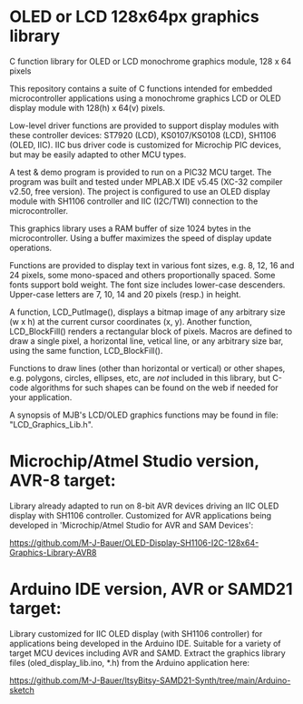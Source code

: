 # OLED or LCD 128x64px graphics library
C function library for OLED or LCD monochrome graphics module, 128 x 64 pixels

This repository contains a suite of C functions intended for embedded microcontroller applications
using a monochrome graphics LCD or OLED display module with 128(h) x 64(v) pixels.

Low-level driver functions are provided to support display modules with these controller devices:
ST7920 (LCD), KS0107/KS0108 (LCD), SH1106 (OLED, IIC).  IIC bus driver code is customized for Microchip
PIC devices, but may be easily adapted to other MCU types.

A test & demo program is provided to run on a PIC32 MCU target. The program was built and tested
under MPLAB.X IDE v5.45 (XC-32 compiler v2.50, free version). The project is configured to use an
OLED display module with SH1106 controller and IIC (I2C/TWI) connection to the microcontroller.

This graphics library uses a RAM buffer of size 1024 bytes in the microcontroller. Using a buffer
maximizes the speed of display update operations.

Functions are provided to display text in various font sizes, e.g. 8, 12, 16 and 24 pixels, some
mono-spaced and others proportionally spaced. Some fonts support bold weight. The font size
includes lower-case descenders. Upper-case letters are 7, 10, 14 and 20 pixels (resp.) in height.

A function, LCD_PutImage(), displays a bitmap image of any arbitrary size (w x h) at the current
cursor coordinates (x, y). Another function, LCD_BlockFill() renders a rectangular block of pixels.
Macros are defined to draw a single pixel, a horizontal line, vetical line, or any arbitrary size
bar, using the same function, LCD_BlockFill().

Functions to draw lines (other than horizontal or vertical) or other shapes, e.g. polygons, circles,
ellipses, etc, are *not* included in this library, but C-code algorithms for such shapes can be
found on the web if needed for your application.

A synopsis of MJB's LCD/OLED graphics functions may be found in file: "LCD_Graphics_Lib.h".

# Microchip/Atmel Studio version, AVR-8 target:

Library already adapted to run on 8-bit AVR devices driving an IIC OLED display with SH1106 controller. 
Customized for AVR applications being developed in 'Microchip/Atmel Studio for AVR and SAM Devices':

https://github.com/M-J-Bauer/OLED-Display-SH1106-I2C-128x64-Graphics-Library-AVR8

# Arduino IDE version, AVR or SAMD21 target:

Library customized for IIC OLED display (with SH1106 controller) for applications being developed
in the Arduino IDE. Suitable for a variety of target MCU devices including AVR and SAMD. Extract the
graphics library files (oled_display_lib.ino, *.h) from the Arduino application here:

https://github.com/M-J-Bauer/ItsyBitsy-SAMD21-Synth/tree/main/Arduino-sketch



